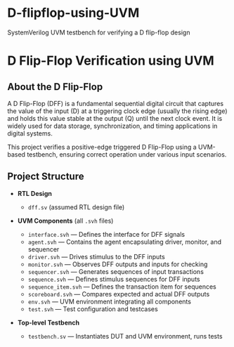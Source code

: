 # D-flipflop-using-UVM
SystemVerilog UVM testbench for verifying a D flip-flop design

# D Flip-Flop Verification using UVM

## About the D Flip-Flop
A D Flip-Flop (DFF) is a fundamental sequential digital circuit that captures the value of the input (D) at a triggering clock edge (usually the rising edge) and holds this value stable at the output (Q) until the next clock event. It is widely used for data storage, synchronization, and timing applications in digital systems.

This project verifies a positive-edge triggered D Flip-Flop using a UVM-based testbench, ensuring correct operation under various input scenarios.

## Project Structure
- **RTL Design**
  - `dff.sv` (assumed RTL design file)
  
- **UVM Components** (all `.svh` files)
  - `interface.svh` — Defines the interface for DFF signals
  - `agent.svh` — Contains the agent encapsulating driver, monitor, and sequencer
  - `driver.svh` — Drives stimulus to the DFF inputs
  - `monitor.svh` — Observes DFF outputs and inputs for checking
  - `sequencer.svh` — Generates sequences of input transactions
  - `sequence.svh` — Defines stimulus sequences for DFF inputs
  - `sequence_item.svh` — Defines the transaction item for sequences
  - `scoreboard.svh` — Compares expected and actual DFF outputs
  - `env.svh` — UVM environment integrating all components
  - `test.svh` — Test configuration and testcases
  
- **Top-level Testbench**
  - `testbench.sv` — Instantiates DUT and UVM environment, runs tests
